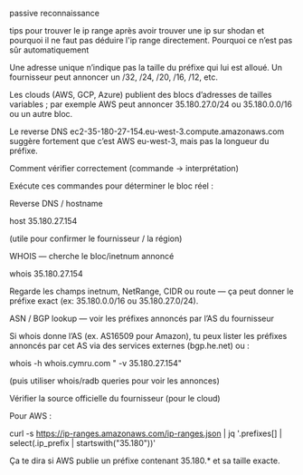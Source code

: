 passive reconnaissance

tips pour trouver le ip range après avoir trouver une ip sur shodan et pourquoi il ne faut pas déduire l'ip range directement.
Pourquoi ce n’est pas sûr automatiquement

Une adresse unique n’indique pas la taille du préfixe qui lui est alloué. Un fournisseur peut annoncer un /32, /24, /20, /16, /12, etc.

Les clouds (AWS, GCP, Azure) publient des blocs d’adresses de tailles variables ; par exemple AWS peut annoncer 35.180.27.0/24 ou 35.180.0.0/16 ou un autre bloc.

Le reverse DNS ec2-35-180-27-154.eu-west-3.compute.amazonaws.com suggère fortement que c’est AWS eu-west-3, mais pas la longueur du préfixe.

Comment vérifier correctement (commande → interprétation)

Exécute ces commandes pour déterminer le bloc réel :

Reverse DNS / hostname

host 35.180.27.154


(utile pour confirmer le fournisseur / la région)

WHOIS — cherche le bloc/inetnum annoncé

whois 35.180.27.154


Regarde les champs inetnum, NetRange, CIDR ou route — ça peut donner le préfixe exact (ex: 35.180.0.0/16 ou 35.180.27.0/24).

ASN / BGP lookup — voir les préfixes annoncés par l’AS du fournisseur

Si whois donne l’AS (ex. AS16509 pour Amazon), tu peux lister les préfixes annoncés par cet AS via des services externes (bgp.he.net) ou :

whois -h whois.cymru.com " -v 35.180.27.154"


(puis utiliser whois/radb queries pour voir les annonces)

Vérifier la source officielle du fournisseur (pour le cloud)

Pour AWS :

curl -s https://ip-ranges.amazonaws.com/ip-ranges.json | jq '.prefixes[] | select(.ip_prefix | startswith("35.180"))'


Ça te dira si AWS publie un préfixe contenant 35.180.* et sa taille exacte.


